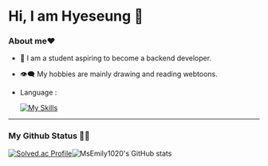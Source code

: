 # Hi, I am Hyeseung 👋
### About me❤


- 💬 I am a student aspiring to become a backend developer. 
- 👁‍🗨 My hobbies are mainly drawing and reading webtoons.

- Language : 

  [![My Skills](https://skills.thijs.gg/icons?i=java,c,cpp,python,kotlin,php&theme=light)](https://skills.thijs.gg)

---

### My Github Status 👩‍💻

[![Solved.ac Profile](http://mazassumnida.wtf/api/v2/generate_badge?boj=seunghyesil)](https://solved.ac/seunghyesil/)![MsEmily1020's GitHub stats](https://github-readme-stats-sigma-five.vercel.app/api?username=MsEmily1020&show_icons=true)

<br>



